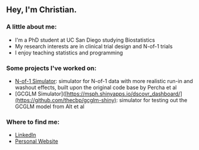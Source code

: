 ## Hey, I'm Christian. 

### A little about me:

- I'm a PhD student at UC San Diego studying Biostatistics
- My research interests are in clinical trial design and N-of-1 trials
- I enjoy teaching statistics and programming

### Some projects I've worked on:

- [N-of-1 Simulator](https://github.com/thecbp/n1sim): simulator for N-of-1 data with more realistic run-in and washout effects, built upon the original code base by Percha et al
- [GCGLM Simulator]([https://msph.shinyapps.io/dscovr_dashboard/](https://github.com/thecbp/gcglm-shiny): simulator for testing out the GCGLM model from Alt et al

### Where to find me:

- [LinkedIn](https://www.linkedin.com/in/cbpascual/)
- [Personal Website](cbpascual.com)
